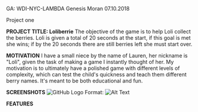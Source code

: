 GA: WDI-NYC-LAMBDA
Genesis Moran
07.10.2018

Project one

**PROJECT TITLE: Loliberrie**
The objective of the game is to help Loli collect the berries. Loli is given a total of 20 seconds at the start, if this goal is met she wins; if by the 20 seconds there are still berries left she must start over.

**MOTIVATION**
I have a small niece by the name of Lauren, her nickname is "Loli", given the task of making a game I instantly thought of her. My motivation is to ultimately have a polished game with different levels of complexity, which can test the child's quickness and teach them different berry names. It's meant to be both educational and fun.

**SCREENSHOTS**
![GitHub Logo](/images/logo.png)
Format: ![Alt Text](url)

**FEATURES**
